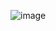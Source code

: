 ![image](https://user-images.githubusercontent.com/76835313/144751642-290a0bee-9caa-4573-9ccd-2b5e73989e3a.png)
